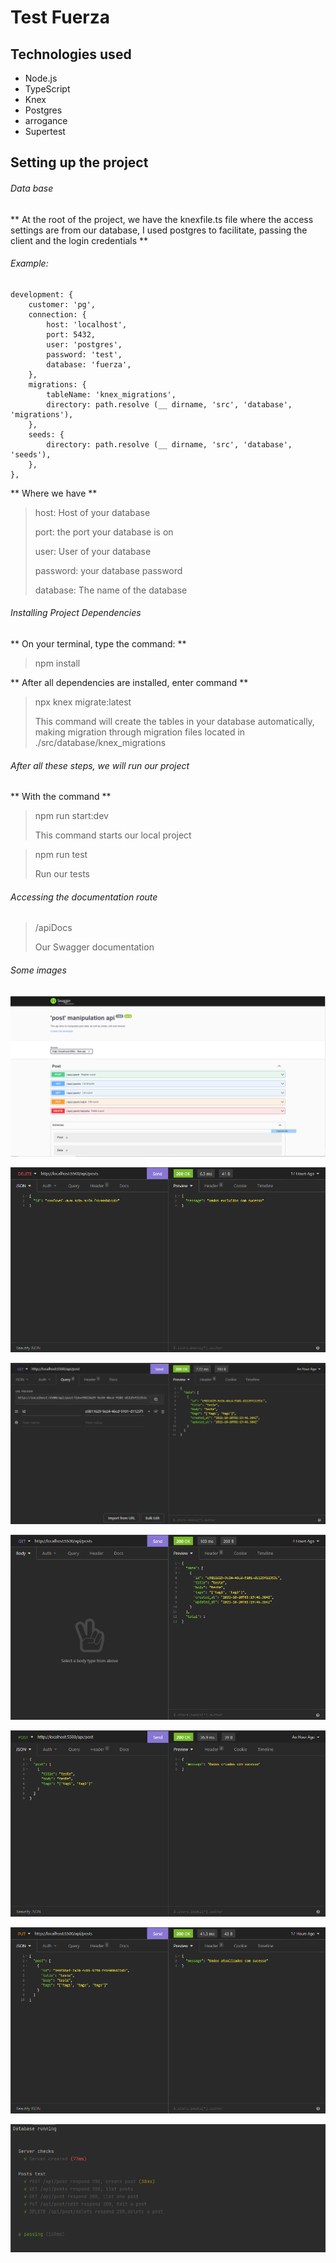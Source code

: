 # Test Fuerza

## Technologies used

- Node.js
- TypeScript
- Knex
- Postgres
- arrogance
- Supertest

## Setting up the project

###### Data base

** At the root of the project, we have the knexfile.ts file where the access settings are
from our database, I used postgres to facilitate, passing the client and the
login credentials **

###### Example:
    development: {
        customer: 'pg',
        connection: {
            host: 'localhost',
            port: 5432,
            user: 'postgres',
            password: 'test',
            database: 'fuerza',
        },
        migrations: {
            tableName: 'knex_migrations',
            directory: path.resolve (__ dirname, 'src', 'database', 'migrations'),
        },
        seeds: {
            directory: path.resolve (__ dirname, 'src', 'database', 'seeds'),
        },
    },

** Where we have **
> host: Host of your database
>
> port: the port your database is on
>
> user: User of your database
>
> password: your database password
>
> database: The name of the database

###### Installing Project Dependencies
** On your terminal, type the command: **
> npm install

** After all dependencies are installed, enter command **
> npx knex migrate:latest
>
> This command will create the tables in your database automatically, making
> migration through migration files located in ./src/database/knex_migrations

###### After all these steps, we will run our project

** With the command **
> npm run start:dev
>
> This command starts our local project

> npm run test
>
> Run our tests

###### Accessing the documentation route

> /apiDocs
>
> Our Swagger documentation
> 
###### Some images

![alt text](https://github.com/FelipeLelis/TestFuerza/blob/main/images/Swagger.png?raw=true)

![alt text](https://github.com/FelipeLelis/TestFuerza/blob/main/images/teste_delete_api_posts.png?raw=true)

![alt text](https://github.com/FelipeLelis/TestFuerza/blob/main/images/teste_get_api_post_one.png?raw=true)

![alt text](https://github.com/FelipeLelis/TestFuerza/blob/main/images/teste_get_api_posts_all.png?raw=true)

![alt text](https://github.com/FelipeLelis/TestFuerza/blob/main/images/teste_post_api_post.png?raw=true)

![alt text](https://github.com/FelipeLelis/TestFuerza/blob/main/images/teste_put_api_posts.png?raw=true)

![alt text](https://github.com/FelipeLelis/TestFuerza/blob/main/images/Tests.png?raw=true)